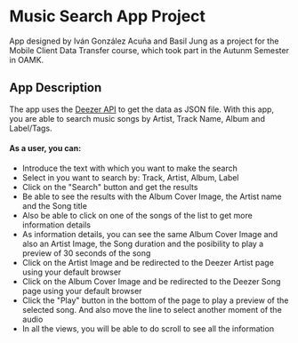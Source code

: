 # Music Search App Project

App designed by Iván González Acuña and Basil Jung as a project for the Mobile Client Data Transfer course, which took part in the Autunm Semester in OAMK.

## App Description

The app uses the [Deezer API](https://developers.deezer.com/api) to get the data as JSON file. With this app, you are able to search music songs by Artist, Track Name, Album and Label/Tags.

#### As a user, you can:

- Introduce the text with which you want to make the search
- Select in you want to search by: Track, Artist, Album, Label
- Click on the "Search" button and get the results
- Be able to see the results with the Album Cover Image, the Artist name and the Song title
- Also be able to click on one of the songs of the list to get more information details
- As information details, you can see the same Album Cover Image and also an Artist Image, the Song duration and the posibility to play a preview of 30 seconds of the song
- Click on the Artist Image and be redirected to the Deezer Artist page using your default browser
- Click on the Album Cover Image and be redirected to the Deezer Song page using your default browser
- Click the "Play" button in the bottom of the page to play a preview of the selected song. And also move the line to select another moment of the audio
- In all the views, you will be able to do scroll to see all the information
